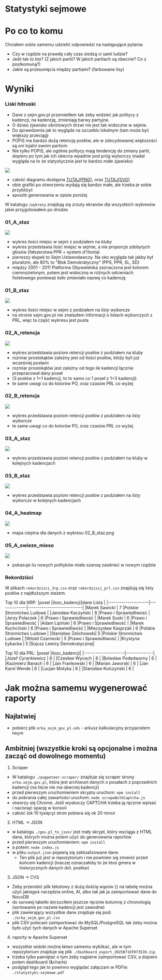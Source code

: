 # Statystyki sejmowe

# Po co to komu

Chciałem sobie samemu udzielić odpowiedzi na następujące pytania:
- Czy w rządzie na prawdę cały czas siedzą ci sami ludzie?
- Jeśli tak to kto? (Z jakich partii? W jakich partiach są obecnie? Co z postkomuną?)
- Jakie są przesunięcia między partiami? (farbowane lisy)

# Wyniki


### Liski hitruski
- Dane z sejm.gov.pl przemieliłem tak żeby widzieć jak politycy z kadencji, na kadencję, zmieniają barwy partyjne.
- O dziwo zjawisko obrotowych drzwi nie jest tak widoczne w sejmie.
- Do sprawdzenia jak to wygląda na szczeblu lokalnym (tam może być większy przeciąg)
- POPiS ma bardzo dużą retencję posłów, ale w zdecydowanej większości są oni lojalni swoim partiom
- Nie tylko POPiS, ale ogólnie politycy mają tendencję do zmiany partii, dopiero po tym jak ich obecna wpadnie pod próg wyborczy (nadal wygląda na to że statystycznie jest to bardzo małe zjawisko)


[![](./liski_hitruski/farbowane_lisy_mini.png)](./liski_hitruski/farbowane_lisy.png)
- całość diagramu dostępna [TUTAJ(PNG)](https://raw.githubusercontent.com/wit3k/statystyki_sejmowe/7701ac63537029cca0624e3fd0d751b849132a72/liski_hitruski/farbowane_lisy.png),  oraz [TUTAJ(SVG)](./liski_hitruski/farbowane_lisy.svg)
- obie grafiki po otworzeniu wydają się bardzo małe, ale trzeba je sobie przybliżyć
- sposób generowania w opisie poniżej

W katalogu `/wykresy` znajdują się zrzuty ekranów dla wszystkich wykresów jakie przygotowałem po drodze.

### 01_A_staz
[![](./wykresy/01_A_fotele.png)](./wykresy/01_A_fotele.png)
- wykres ilości miejsc w sejmi z podziałem na *kluby*
- wykres przedstawia ilość miejsc w sejmie, a nie proporcje zdobytych głosów (fałszerstwa PPR + system d'Honta)
- pierwszy słupek to Sejm Ustawodawczy. Na oko wygląda tak jakby był pluralizm, ale 80% to "Blok Demokratyczny" (PPS, PPR, SL, SD)
- między 2001 - 2011 Platforma Obywatelska zaznaczona jest kolorem ciemnozielonym, potem jest widoczna w różnych odcieniach fioletowego ponieważ koło zmieniało nazwę co kadencję

### 01_B_staz
[![](./wykresy/01_B_fotele.png)](./wykresy/01_B_fotele.png)
- wykres ilości miejsc w sejmi z podziałem na *listy wyborcze*
- na stronie sejm.gov.pl nie znalazłem informacji o listach wyborczych z PRL, więc ta część wykresu jest pusta


### 02_A_retencja
[![](./wykresy/02_A_retencja.png)](./wykresy/02_A_retencja.png)
- wykres przedstawia poziom retencji posłów z podziałem na *kluby*
- rozmiar prostokątów zależny jest od ilości posłów, któży byli już wcześniej posłami
- rozmiar prostokątów jest zależny od tego ile kadencji łącznie przepracował dany poseł
- (3 posłów z 1+1 kadencji, to to samo co 1 poseł z 1+3 kadencji)
- te same uwagi co do kolorów PO, oraz czasów PRL co wyżej

### 02_B_retencja
[![](./wykresy/02_B_retencja.png)](./wykresy/02_B_retencja.png)
- wykres przedstawia poziom retencji posłów z podziałem na *listy wyborcze*
- te same uwagi co do kolorów PO, oraz czasów PRL co wyżej

### 03_A_staz
[![](./wykresy/03_A_staz.png)](./wykresy/02_A_staz.png)
- wykres przedstawia poziom retencji posłów z podziałem na *kluby* w kolejnych kadencjach

### 03_B_staz
[![](./wykresy/03_B_staz.png)](./wykresy/02_B_staz.png)
- wykres przedstawia poziom retencji posłów z podziałem na *listy wyborcze* w kolejnych kadencjach

### 04_A_heatmap
[![](./wykresy/04_A_heatmap.png)](./wykresy/04_A_heatmap.png)
- mapa cieplna dla danych z wykresu 02_B_staz.png

### 05_A_swieze_mieso
[![](./wykresy/05_A_swieze_mieso.png)](./wykresy/05_A_swieze_mieso.png)
- pokazuje ilu nowych polityków miało szansę zaistnieć w nowym rządzie



### Rekordziści
W plikach `rekordzisci_3rp.csv` oraz `rekordzisci_prl.csv` znajdują się listy posłów z najdłuższym stażem.

Top 10 dla IIIRP:
|posel                |ilosc_kadencji|dane Lista                  |
|---------------------|--------------|----------------------------|
|Marek Sawicki        |    7         |Polskie Stronnictwo Ludowe  |
|Jarosław Kaczyński   |    6         |Prawo i Sprawiedliwość      |
|Jerzy Polaczek       |    6         |Prawo i Sprawiedliwość      |
|Marek Suski          |    6         |Prawo i Sprawiedliwość      |
|Adam Lipiński        |    6         |Prawo i Sprawiedliwość      |
|Marek Kuchciński     |    6         |Prawo i Sprawiedliwość      |
|Mieczysław Kasprzak  |    6         |Polskie Stronnictwo Ludowe  |
|Stanisław Żelichowski|    5         |Polskie Stronnictwo Ludowe  |
|Witold Czarnecki     |    5         |Prawo i Sprawiedliwość      |
|Krystyna Łybacka     |    5         |Sojusz Lewicy Demokratycznej|

Top 10 dla PRL:
|posel                |ilosc_kadencji|
|---------------------|--------------|
|Józef Cyrankiewicz   |    6         |
|Czesław Wycech       |    6         |
|Bolesław Podedworny  |    6         |
|Kazimierz Banach     |    6         |
|Jan Frankowski       |    6         |
|Marian Jaworski      |    6         |
|Jan Karol Wende      |    6         |
|Lucjan Motyka        |    6         |
|Stanisław Kulczyński |    6         |

# Jak można samemu wygenerować raporty

## Najłatwiej
- pobierz plik `orka_sejm_gov_pl.ods` - arkusz kalkulacyjny przyjacielem twym

## Ambitniej (wszystkie kroki są opcjonalne i można zacząć od dowolnego momentu)
1. Scraper
- W katalogu `./puppeteer-scraper/` znajduje się scraper strony `orka.sejm.gov.pl`, która jest archiwum danych o posałach z poprzednich kadencji (na liście nie ma obecnej kadencji)
- przed pierwszym uruchomieniem skryptu uruchom: `npm install`
- do pobrania całej zawartości uruchom: `node scrapeWithCaptcha.js`
- otworzy się Chrome. Jeśli wyskoczy CAPTCHA trzeba ją ręcznie wpisać i nacisnąć spację w konsoli
- całość (ok 10 tysięcy) stron pobiera się ok 20 minut

2. HTML -> JSON
- w katalogu `./gov.pl_to_json/` jest mały skrypt, który wyciąga z HTML dane, których można potem użyć do generowania raportów
- przed pierwszym uruchomieniem: `npm install`
- a potem: `node index.js`
- w pliku `output.json` pojawią się zaktualizowane dane.
  - Ten plik już jest w repozytorium i nie powinien się zmienić przed końcem kadencji (inaczej oznaczałoby to że ktoś gmera w historycznych danych dot. posłów)

3. JSON -> CVS
- Żeby przerobić plik tekstowy z dużą ilośćią wąsów {} na tabelę można użyć jakiegoś narzędzia online, AI, albo tak jak ja zaimportować dane do NocoDB
- do surowej tabelki dorzuciłem jeszcze ręcznie kolumnę z chronologią (sortowanie po nazwie kadencji jest zawodne)
- plik zawierający wszystkie dane znajduje się pod: `./orka_sejm_gov_pl.csv`
- plik CSV polecam zaimportować do MySQL/PostgreSQL tak żeby można było użyć tych danych w Apache Superset

4. raporty w Apache Superset
- wszystkie widoki można łatwo samemu wyklikać, ale w tym repozytorium znajduje się plik `./dashboard_export_20250710T073539.zip`
- trzeba tylko pamiętać o tym żeby najpierw zaimportować CSV, a dopiero potem dashboard (&charts)
- podgląd tego jak to powinno wyglądać załączam w PDFie: `./statystyki-sejmowe.pdf`
